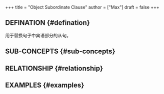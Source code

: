 +++
title = "Object Subordinate Clause"
author = ["Max"]
draft = false
+++

## DEFINATION {#defination}

用于替换句子中宾语部分的从句。


## SUB-CONCEPTS {#sub-concepts}


## RELATIONSHIP {#relationship}


## EXAMPLES {#examples}
